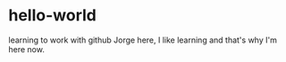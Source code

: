 # hello-world
learning to work with github
Jorge here, I like learning and that's why I'm here now.
